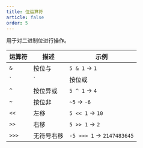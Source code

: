 ```yaml
---
title: 位运算符
article: false
order: 5
---
```

用于对二进制位进行操作。

| 运算符 | 描述           | 示例                  |
|--------|----------------|-----------------------|
| `&`    | 按位与         | `5 & 1` → `1`         |
| `|`    | 按位或         | `5 | 1` → `5`         |
| `^`    | 按位异或       | `5 ^ 1` → `4`         |
| `~`    | 按位非         | `~5` → `-6`           |
| `<<`   | 左移           | `5 << 1` → `10`       |
| `>>`   | 右移           | `5 >> 1` → `2`        |
| `>>>`  | 无符号右移     | `-5 >>> 1` → `2147483645` |

